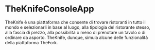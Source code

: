 # TheKnifeConsoleApp
TheKnife è una piattaforma  che consente di trovare  ristoranti in tutto il mondo e  selezionarli in base al luogo,  alla tipologia del ristorante  stesso, alla fascia di prezzo,  alla possibilità o meno di  prenotare un tavolo o di  ordinare da asporto. TheKnife,  dunque, simula alcune delle  funzionalità  della  piattaforma TheFork.
